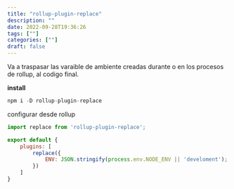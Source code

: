```yaml
---
title: "rollup-plugin-replace"
description: "" 
date: 2022-09-28T19:36:26
tags: [""]
categories: [""]
draft: false
---
```

Va a traspasar las varaible de ambiente creadas durante o en los procesos de rollup, al codigo final.

**install**

```jsx
npm i -D rollup-plugin-replace
```

configurar desde rollup

```jsx
import replace from 'rollup-plugin-replace';

export default {
    plugins: [
        replace({
            ENV: JSON.stringify(process.env.NODE_ENV || 'develoment');
        })
    ]
}
```
